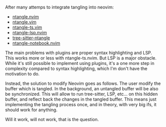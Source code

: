 After many attemps to integrate tangling into neovim:

* [ntangle.nvim](https://github.com/jbyuki/ntangle.nvim)
* [ntangle.vim](https://github.com/jbyuki/ntangle.vim)
* [ntangle-ts.vim](https://github.com/jbyuki/ntangle-ts.nvim)
* [ntangle-lsp.nvim](https://github.com/jbyuki/ntangle-lsp.nvim)
* [tree-sitter-ntangle](https://github.com/jbyuki/tree-sitter-ntangle)
* [ntangle-notebook.nvim](https://github.com/jbyuki/ntangle-notebook.nvim)

The main problems with plugins are proper syntax highlighting and LSP. 
This works more or less with ntangle-ts.nvim. But LSP is a major obstacle. 
While it's still possible to implement using plugins, it's a one more step 
in complexity compared to syntax highlighting, which I'm don't have the motivation
to do.

Instead, the solution to modify Neovim goes as follows. The user modify
the buffer which is tangled. In the background, an untangled buffer will be
also be synchronized. This will allow to run tree-sitter, LSP, etc... on 
this hidden buffer, and reflect back the changes in the tangled buffer.
This means just implementing the tangling process once, and in theory,
with very big ifs, it should work for anything.

Will it work, will not work, that is the question.
